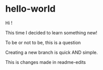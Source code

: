 # hello-world
Hi !

This time I decided to learn something new!

To be or not to be, this is a question

Creating a new branch is quick AND simple.

This is changes made in readme-edits
